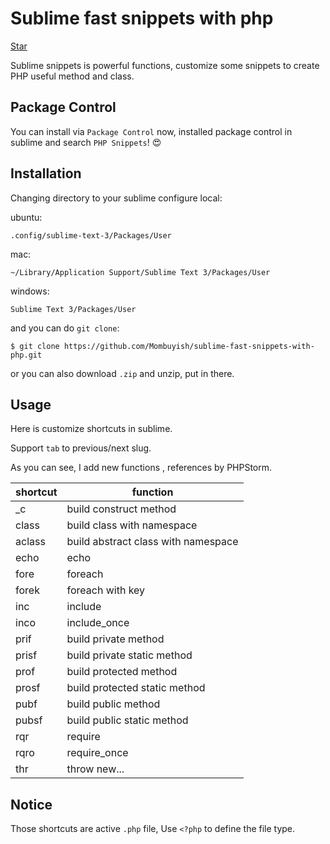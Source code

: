 # Sublime fast snippets with php

<p>
<script async defer src="https://buttons.github.io/buttons.js"></script>
<a class="github-button" href="https://github.com/Mombuyish/sublime-fast-snippets-with-php" data-show-count="true" aria-label="Star Mombuyish/sublime-fast-snippets-with-php on GitHub">Star</a>
</p>

Sublime snippets is powerful functions, customize some snippets to create PHP useful method and class.

## Package Control
You can install via `Package Control` now, installed package control in sublime and search `PHP Snippets`! 😍

## Installation

Changing directory to your sublime configure local:

ubuntu:
```
.config/sublime-text-3/Packages/User
```

mac:
```
~/Library/Application Support/Sublime Text 3/Packages/User
```

windows:
```
Sublime Text 3/Packages/User
```

and you can do `git clone`:

```
$ git clone https://github.com/Mombuyish/sublime-fast-snippets-with-php.git
```
or you can also download `.zip` and unzip, put in there.

## Usage

Here is customize shortcuts in sublime.

Support `tab` to previous/next slug.

As you can see, I add new functions , references by PHPStorm.

| shortcut  | function                             |
| --------- |--------------------------------------|
| _c        | build construct method               |
| class     | build class with namespace           |
| aclass    | build abstract class with namespace  |
| echo    | echo  |
| fore    | foreach  |
| forek    | foreach with key  |
| inc    | include  |
| inco    | include_once  |
| prif    | build private method   |
| prisf    | build private static method   |
| prof    | build protected method   |
| prosf    | build protected static method   |
| pubf    | build public method   |
| pubsf    | build public static method   |
| rqr    | require   |
| rqro    | require_once   |
| thr    | throw new...   |


## Notice
Those shortcuts are active `.php` file, Use `<?php` to define the file type.